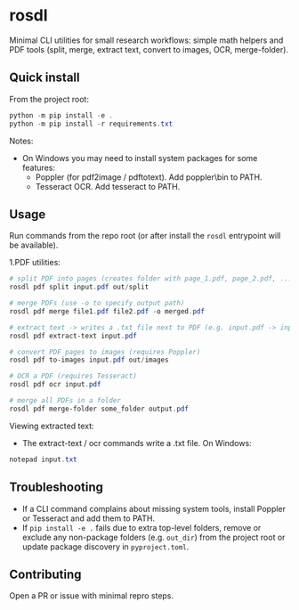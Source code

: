 # rosdl

Minimal CLI utilities for small research workflows: simple math helpers and PDF tools (split, merge, extract text, convert to images, OCR, merge-folder).

## Quick install

From the project root:

```powershell
python -m pip install -e .
python -m pip install -r requirements.txt
```

Notes:
- On Windows you may need to install system packages for some features:
  - Poppler (for pdf2image / pdftotext). Add poppler\bin to PATH.
  - Tesseract OCR. Add tesseract to PATH.

## Usage

Run commands from the repo root (or after install the `rosdl` entrypoint will be available).


1.PDF utilities:
```powershell
# split PDF into pages (creates folder with page_1.pdf, page_2.pdf, ...)
rosdl pdf split input.pdf out/split

# merge PDFs (use -o to specify output path)
rosdl pdf merge file1.pdf file2.pdf -o merged.pdf

# extract text -> writes a .txt file next to PDF (e.g. input.pdf -> input.txt) and prints the path
rosdl pdf extract-text input.pdf

# convert PDF pages to images (requires Poppler)
rosdl pdf to-images input.pdf out/images

# OCR a PDF (requires Tesseract)
rosdl pdf ocr input.pdf

# merge all PDFs in a folder
rosdl pdf merge-folder some_folder output.pdf
```

Viewing extracted text:
- The extract-text / ocr commands write a .txt file. On Windows:
```powershell
notepad input.txt
```

## Troubleshooting

- If a CLI command complains about missing system tools, install Poppler or Tesseract and add them to PATH.
- If `pip install -e .` fails due to extra top-level folders, remove or exclude any non-package folders (e.g. `out_dir`) from the project root or update package discovery in `pyproject.toml`.

## Contributing

Open a PR or issue with minimal repro steps.
